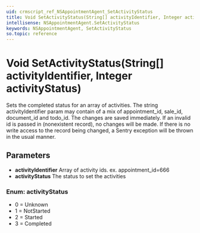 ```yaml
---
uid: crmscript_ref_NSAppointmentAgent_SetActivityStatus
title: Void SetActivityStatus(String[] activityIdentifier, Integer activityStatus)
intellisense: NSAppointmentAgent.SetActivityStatus
keywords: NSAppointmentAgent, SetActivityStatus
so.topic: reference
---
```


# Void SetActivityStatus(String[] activityIdentifier, Integer activityStatus)

Sets the completed status for an array of activities. The string activityIdentifier param may contain of a mix of appointment_id, sale_id, document_id and todo_id. The changes are saved immediately. If an invalid id is passed in (nonexistent record), no changes will be made. If there is no write access to the record being changed, a Sentry exception will be thrown in the usual manner.

## Parameters

* **activityIdentifier** Array of activity ids. ex. appointment_id=666
* **activityStatus** The status to set the activities

### Enum: activityStatus

* 0 = Unknown
* 1 = NotStarted
* 2 = Started
* 3 = Completed
